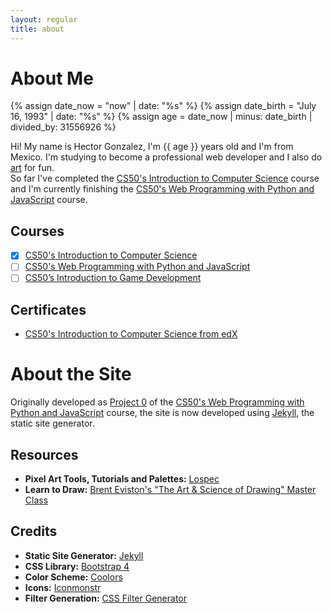 ```yaml
---
layout: regular
title: about
---
```


# About Me

{% assign date_now = "now" | date: "%s" %}
{% assign date_birth = "July 16, 1993" | date: "%s" %}
{% assign age = date_now | minus: date_birth | divided_by: 31556926 %}

Hi! My name is Hector Gonzalez, I'm {{ age }} years old and I'm from Mexico.
I'm studying to become a professional web developer and I also do [art] for fun.  
So far I've completed the [CS50's Introduction to Computer Science] course and I'm
currently finishing the [CS50's Web Programming with Python and JavaScript] course.

## Courses

- [x] [CS50's Introduction to Computer Science]
- [ ] [CS50's Web Programming with Python and JavaScript]
- [ ] [CS50’s Introduction to Game Development]

## Certificates

- [CS50's Introduction to Computer Science from edX]

# About the Site

Originally developed as [Project 0] of the [CS50's Web Programming with Python and JavaScript] course, the site is now developed using [Jekyll], the static site generator.

## Resources

- **Pixel Art Tools, Tutorials and Palettes:** [Lospec]
- **Learn to Draw:** [Brent Eviston's "The Art & Science of Drawing" Master Class]

## Credits

- **Static Site Generator:** [Jekyll]
- **CSS Library:** [Bootstrap 4]
- **Color Scheme:** [Coolors]
- **Icons:** [Iconmonstr]
- **Filter Generation:** [CSS Filter Generator]


[CS50's Introduction to Computer Science]: <https://cs50.harvard.edu/x/2019/>
[CS50's Introduction to Computer Science from edX]: <https://courses.edx.org/certificates/a456b9cac66248e389cc11cc73a952a2>
[CS50's Web Programming with Python and JavaScript]: <https://cs50.harvard.edu/web/2018/>
[CS50’s Introduction to Game Development]: <https://cs50.harvard.edu/games/2018/>
[Project 0]: <https://docs.cs50.net/ocw/web/projects/0/project0.html>
[Jekyll]: <https://jekyllrb.com/>
[art]: <{{ site.baseurl }}{% link gallery.html %}>
[Bootstrap 4]: <https://getbootstrap.com/>
[Coolors]: <https://coolors.co/>
[Iconmonstr]: <https://iconmonstr.com/>
[CSS Filter Generator]: <https://codepen.io/sosuke/pen/Pjoqqp>
[Lospec]: <https://lospec.com/>
[Brent Eviston's "The Art & Science of Drawing" Master Class]: <https://www.skillshare.com/user/artandscienceofdrawing>
